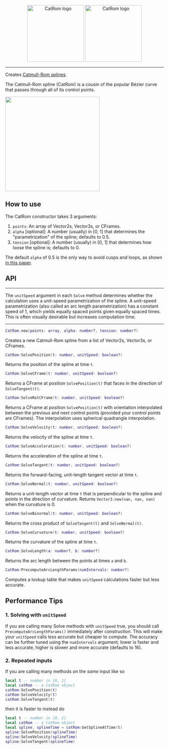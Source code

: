 <div align="center">
	<img src="https://github.com/ecurtiss/CatRom/blob/master/docs/logo-light.svg#gh-light-mode-only" height="180" alt="CatRom logo"/>
	<img src="https://github.com/ecurtiss/CatRom/blob/master/docs/logo-dark.svg#gh-dark-mode-only" height="180" alt="CatRom logo"/>
	<hr/>
</div>

Creates [Catmull-Rom splines](https://en.wikipedia.org/wiki/Centripetal_Catmull%E2%80%93Rom_spline).

The Catmull-Rom spline (CatRom) is a cousin of the popular Bézier curve that passes through all of its control points.

<img src="docs/tube.png" height="300"/>

## How to use
The CatRom constructor takes 3 arguments:
1. `points`: An array of Vector2s, Vector3s, or CFrames.
2. `alpha` [optional]: A number (usually) in [0, 1] that determines the "parametrization" of the spline; defaults to 0.5.
3. `tension` [optional]: A number (usually) in [0, 1] that determines how loose the spline is; defaults to 0.

The default `alpha` of 0.5 is the only way to avoid cusps and loops, as shown [in this paper](http://www.cemyuksel.com/research/catmullrom_param/).

## API
___
The `unitSpeed` argument in each `Solve` method determines whether the calculation uses a unit-speed parametrization of the spline. A unit-speed parametrization (also called an arc length parametrization) has a constant speed of 1, which yields equally spaced points given equally spaced times. This is often visually desirable but increases computation time.
___
```lua
CatRom.new(points: array, alpha: number?, tension: number?)
```
Creates a new Catmull-Rom spline from a list of Vector2s, Vector3s, or CFrames.
```lua
CatRom:SolvePosition(t: number, unitSpeed: boolean?)
```
Returns the position of the spline at time `t`.
```lua
CatRom:SolveCFrame(t: number, unitSpeed: boolean?)
```
Returns a CFrame at position `SolvePosition(t)` that faces in the direction of `SolveTangent(t)`.
```lua
CatRom:SolveRotCFrame(t: number, unitSpeed: boolean?)
```
Returns a CFrame at position `SolvePosition(t)` with orientation interpolated between the previous and next control points (provided your control points are CFrames). The interpolation uses spherical quadrangle interpolation.
```lua
CatRom:SolveVelocity(t: number, unitSpeed: boolean?)
```
Returns the velocity of the spline at time `t`.
```lua
CatRom:SolveAcceleration(t: number, unitSpeed: boolean?)
```
Returns the acceleration of the spline at time `t`.
```lua
CatRom:SolveTangent(t: number, unitSpeed: boolean?)
```
Returns the forward-facing, unit-length tangent vector at time `t`.
```lua
CatRom:SolveNormal(t: number, unitSpeed: boolean?)
```
Returns a unit-length vector at time `t` that is perpendicular to the spline and points in the direction of curvature. Returns `Vector3.new(nan, nan, nan)` when the curvature is 0.
```lua
CatRom:SolveBinormal(t: number, unitSpeed: boolean?)
```
Returns the cross product of `SolveTangent(t)` and `SolveNormal(t)`.
```lua
CatRom:SolveCurvature(t: number, unitSpeed: boolean?)
```
Returns the curvature of the spline at time `t`.
```lua
CatRom:SolveLength(a: number?, b: number?)
```
Returns the arc length between the points at times `a` and `b`.
```lua
CatRom:PrecomputeArcLengthParams(numIntervals: number?)
```
Computes a lookup table that makes `unitSpeed` calculations faster but less accurate.

## Performance Tips
### 1. Solving with `unitSpeed`
If you are calling many Solve methods with `unitSpeed` true, you should call `PrecomputeArcLengthParams()` immediately after construction. This will make your `unitSpeed` calls less accurate but cheaper to compute. The accuracy can be further tuned using the `numIntervals` argument; lower is faster and less accurate, higher is slower and more accurate (defaults to 16).

### 2. Repeated inputs
If you are calling many methods on the *same* input like so
```lua
local t -- number in [0, 1]
local catRom -- a CatRom object
catRom:SolvePosition(t)
catRom:SolveVelocity(t)
catRom:SolveTangent(t)
```
then it is faster to instead do
```lua
local t -- number in [0, 1]
local catRom -- a CatRom object
local spline, splineTime = catRom:GetSplineAtTime(t)
spline:SolvePosition(splineTime)
spline:SolveVelocity(splineTime)
spline:SolveTangent(splineTime)
```